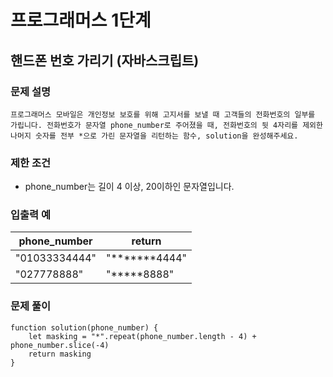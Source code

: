 # 프로그래머스 1단계
## 핸드폰 번호 가리기 (자바스크립트)  

### 문제 설명
```프로그래머스 모바일은 개인정보 보호를 위해 고지서를 보낼 때 고객들의 전화번호의 일부를 가립니다. 전화번호가 문자열 phone_number로 주어졌을 때, 전화번호의 뒷 4자리를 제외한 나머지 숫자를 전부 *으로 가린 문자열을 리턴하는 함수, solution을 완성해주세요.```

### 제한 조건
- phone_number는 길이 4 이상, 20이하인 문자열입니다.


### 입출력 예   
| phone_number | return  
| ------- | --------
| "01033334444" | "*******4444"
| "027778888" | "*****8888"

 
### 문제 풀이    
```
function solution(phone_number) {
    let masking = "*".repeat(phone_number.length - 4) + phone_number.slice(-4)
    return masking
}
```
